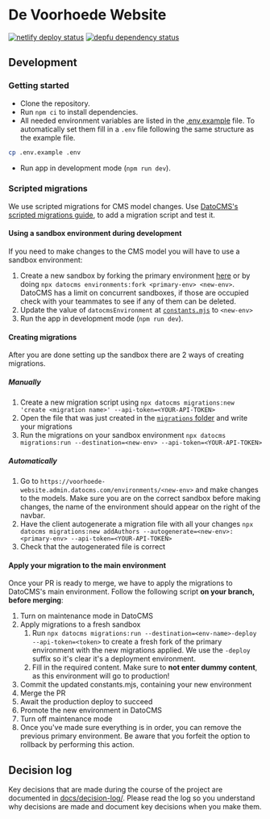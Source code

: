 # De Voorhoede Website
[![netlify deploy status](https://tinyshields.dev/netlify/0b43ae43-afe1-44cc-95be-5618c8eb1457.svg)][netlify]
[![depfu dependency status](https://badges.depfu.com/badges/de8167d8d73e13926254bca05f7b5374/overview.svg)][depfu]

## Development

### Getting started
* Clone the repository.
* Run `npm ci` to install dependencies.
* All needed environment variables are listed in the [.env.example](.env.example) file. To automatically set them fill in a `.env` file following the same structure as the example file.
```sh
cp .env.example .env
```
* Run app in development mode (`npm run dev`).

[netlify]: https://app.netlify.com/sites/voorhoede-website/overview
[depfu]: https://depfu.com/repos/github/voorhoede/voorhoede-website?project_id=37720

### Scripted migrations

We use scripted migrations for CMS model changes. Use [DatoCMS's scripted migrations guide](https://www.datocms.com/docs/scripting-migrations/scripting-migrations-with-the-datocms-cli), to add a migration script and test it.

#### Using a sandbox environment during development

If you need to make changes to the CMS model you will have to use a sandbox environment:

1. Create a new sandbox by forking the primary environment [here](https://voorhoede-website.admin.datocms.com/admin/environments) or by doing `npx datocms environments:fork <primary-env> <new-env>`. DatoCMS has a limit on concurrent sandboxes, if those are occupied check with your teammates to see if any of them can be deleted. 
2. Update the value of `datocmsEnvironment` at [`constants.mjs`](/src/constants.mjs) to `<new-env>`
3. Run the app in development mode (`npm run dev`). 

#### Creating migrations
After you are done setting up the sandbox there are 2 ways of creating migrations.

##### Manually
1. Create a new migration script using `npx datocms migrations:new 'create <migration name>' --api-token=<YOUR-API-TOKEN>`
2. Open the file that was just created in the [`migrations` folder](/migrations/) and write your migrations
3. Run the migrations on your sandbox environment `npx datocms migrations:run --destination=<new-env> --api-token=<YOUR-API-TOKEN>`

##### Automatically
1. Go to `https://voorhoede-website.admin.datocms.com/environments/<new-env>` and make changes to the models. Make sure you are on the correct sandbox before making changes, the name of the environment should appear on the right of the navbar.
2. Have the client autogenerate a migration file with all your changes `npx datocms migrations:new addAuthors --autogenerate=<new-env>:<primary-env> --api-token=<YOUR-API-TOKEN>`
3. Check that the autogenerated file is correct
   
#### Apply your migration to the main environment

Once your PR is ready to merge, we have to apply the migrations to DatoCMS's main environment. Follow the following script **on your branch, before merging**:

1. Turn on maintenance mode in DatoCMS
2. Apply migrations to a fresh sandbox
    1. Run `npx datocms migrations:run --destination=<env-name>-deploy --api-token=<token>` to create a fresh fork of the primary environment with the new migrations applied. We use the `-deploy` suffix so it's clear it's a deployment environment.
    2. Fill in the required content. Make sure to **not enter dummy content**, as this environment will go to production!
3. Commit the updated constants.mjs, containing your new environment
4. Merge the PR
5. Await the production deploy to succeed
6. Promote the new environment in DatoCMS
7. Turn off maintenance mode
8. Once you've made sure everything is in order, you can remove the previous primary environment. Be aware that you forfeit the option to rollback by performing this action.

## Decision log

Key decisions that are made during the course of the project are documented in [docs/decision-log/](docs/decision-log/). Please read the log so you understand why decisions are made and document key decisions when you make them.
